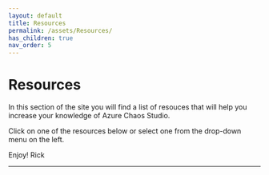 ```yaml
---
layout: default
title: Resources
permalink: /assets/Resources/
has_children: true 
nav_order: 5
---
```


# Resources
In this section of the site you will find a list of resouces that will help you increase your knowledge of Azure Chaos Studio.

Click on one of the resources below or select one from the drop-down menu on the left.

Enjoy!
Rick


----
